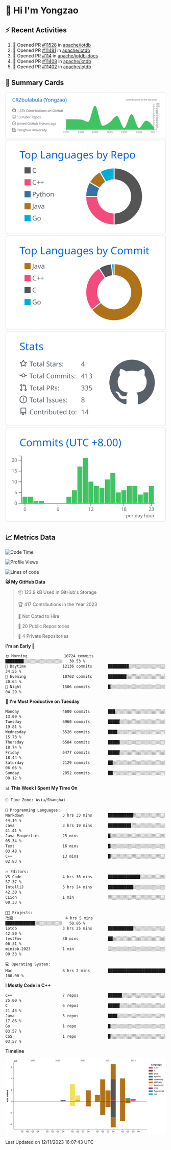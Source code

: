 # 👋 Hi I'm Yongzao

## ⚡ Recent Activities
<!--START_SECTION:activity-->
1. 💪 Opened PR [#11528](https://github.com/apache/iotdb/pull/11528) in [apache/iotdb](https://github.com/apache/iotdb)
2. 💪 Opened PR [#11481](https://github.com/apache/iotdb/pull/11481) in [apache/iotdb](https://github.com/apache/iotdb)
3. 💪 Opened PR [#114](https://github.com/apache/iotdb-docs/pull/114) in [apache/iotdb-docs](https://github.com/apache/iotdb-docs)
4. 💪 Opened PR [#11408](https://github.com/apache/iotdb/pull/11408) in [apache/iotdb](https://github.com/apache/iotdb)
5. 💪 Opened PR [#11402](https://github.com/apache/iotdb/pull/11402) in [apache/iotdb](https://github.com/apache/iotdb)
<!--END_SECTION:activity-->

## 🎑 Summary Cards

[![](https://raw.githubusercontent.com/CRZbulabula/CRZbulabula/main/profile-summary-card-output/github/0-profile-details.svg)](https://github.com/vn7n24fzkq/github-profile-summary-cards)
[![](https://raw.githubusercontent.com/CRZbulabula/CRZbulabula/main/profile-summary-card-output/github/1-repos-per-language.svg)](https://github.com/vn7n24fzkq/github-profile-summary-cards) [![](https://raw.githubusercontent.com/CRZbulabula/CRZbulabula/main/profile-summary-card-output/github/2-most-commit-language.svg)](https://github.com/vn7n24fzkq/github-profile-summary-cards)
[![](https://raw.githubusercontent.com/CRZbulabula/CRZbulabula/main/profile-summary-card-output/github/3-stats.svg)](https://github.com/vn7n24fzkq/github-profile-summary-cards) [![](https://raw.githubusercontent.com/CRZbulabula/CRZbulabula/main/profile-summary-card-output/github/4-productive-time.svg)](https://github.com/vn7n24fzkq/github-profile-summary-cards)

## 📈 Metrics Data

<!--START_SECTION:waka-->
![Code Time](http://img.shields.io/badge/Code%20Time-448%20hrs%2039%20mins-blue)

![Profile Views](http://img.shields.io/badge/Profile%20Views-0-blue)

![Lines of code](https://img.shields.io/badge/From%20Hello%20World%20I%27ve%20Written-24.3%20million%20lines%20of%20code-blue)

**🐱 My GitHub Data** 

> 📦 123.9 kB Used in GitHub's Storage 
 > 
> 🏆 417 Contributions in the Year 2023
 > 
> 🚫 Not Opted to Hire
 > 
> 📜 20 Public Repositories 
 > 
> 🔑 4 Private Repositories 
 > 
**I'm an Early 🐤** 

```text
🌞 Morning                10724 commits       ████████░░░░░░░░░░░░░░░░░   30.53 % 
🌆 Daytime                12136 commits       █████████░░░░░░░░░░░░░░░░   34.55 % 
🌃 Evening                10762 commits       ████████░░░░░░░░░░░░░░░░░   30.64 % 
🌙 Night                  1506 commits        █░░░░░░░░░░░░░░░░░░░░░░░░   04.29 % 
```
📅 **I'm Most Productive on Tuesday** 

```text
Monday                   4600 commits        ███░░░░░░░░░░░░░░░░░░░░░░   13.09 % 
Tuesday                  6960 commits        █████░░░░░░░░░░░░░░░░░░░░   19.81 % 
Wednesday                5526 commits        ████░░░░░░░░░░░░░░░░░░░░░   15.73 % 
Thursday                 6584 commits        █████░░░░░░░░░░░░░░░░░░░░   18.74 % 
Friday                   6477 commits        █████░░░░░░░░░░░░░░░░░░░░   18.44 % 
Saturday                 2129 commits        ██░░░░░░░░░░░░░░░░░░░░░░░   06.06 % 
Sunday                   2852 commits        ██░░░░░░░░░░░░░░░░░░░░░░░   08.12 % 
```


📊 **This Week I Spent My Time On** 

```text
🕑︎ Time Zone: Asia/Shanghai

💬 Programming Languages: 
Markdown                 3 hrs 33 mins       ███████████░░░░░░░░░░░░░░   44.14 % 
Java                     3 hrs 19 mins       ██████████░░░░░░░░░░░░░░░   41.41 % 
Java Properties          25 mins             █░░░░░░░░░░░░░░░░░░░░░░░░   05.34 % 
Text                     16 mins             █░░░░░░░░░░░░░░░░░░░░░░░░   03.48 % 
C++                      13 mins             █░░░░░░░░░░░░░░░░░░░░░░░░   02.83 % 

🔥 Editors: 
VS Code                  4 hrs 36 mins       ██████████████░░░░░░░░░░░   57.37 % 
IntelliJ                 3 hrs 24 mins       ███████████░░░░░░░░░░░░░░   42.30 % 
CLion                    1 min               ░░░░░░░░░░░░░░░░░░░░░░░░░   00.33 % 

🐱‍💻 Projects: 
改题                       4 hrs 5 mins        █████████████░░░░░░░░░░░░   50.86 % 
iotdb                    3 hrs 25 mins       ███████████░░░░░░░░░░░░░░   42.50 % 
testEnv                  30 mins             ██░░░░░░░░░░░░░░░░░░░░░░░   06.31 % 
miniob-2023              1 min               ░░░░░░░░░░░░░░░░░░░░░░░░░   00.33 % 

💻 Operating System: 
Mac                      8 hrs 2 mins        █████████████████████████   100.00 % 
```

**I Mostly Code in C++** 

```text
C++                      7 repos             ██████░░░░░░░░░░░░░░░░░░░   25.00 % 
C                        6 repos             █████░░░░░░░░░░░░░░░░░░░░   21.43 % 
Java                     5 repos             ████░░░░░░░░░░░░░░░░░░░░░   17.86 % 
Go                       1 repo              █░░░░░░░░░░░░░░░░░░░░░░░░   03.57 % 
CSS                      1 repo              █░░░░░░░░░░░░░░░░░░░░░░░░   03.57 % 
```



**Timeline**

![Lines of Code chart](https://raw.githubusercontent.com/CRZbulabula/CRZbulabula/main/assets/bar_graph.png)


 Last Updated on 12/11/2023 16:07:43 UTC
<!--END_SECTION:waka-->

